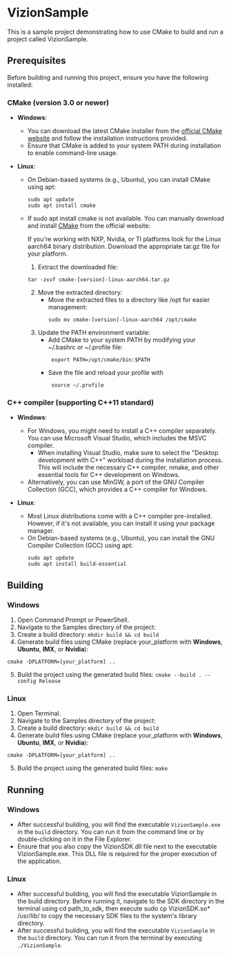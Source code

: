 # VizionSample

This is a sample project demonstrating how to use CMake to build and run a project called VizionSample.

## Prerequisites

Before building and running this project, ensure you have the following installed:

### CMake (version 3.0 or newer)
- **Windows**: 
  - You can download the latest CMake installer from the [official CMake website](https://cmake.org/download/) and follow the installation instructions provided.
  - Ensure that CMake is added to your system PATH during installation to enable command-line usage.

- **Linux**: 
  - On Debian-based systems (e.g., Ubuntu), you can install CMake using apt:
    ```
    sudo apt update
    sudo apt install cmake
    ```
  - If sudo apt install cmake is not available. You can manually download and install [CMake](https://cmake.org/download/) from the official website:

    If you're working with NXP, Nvidia, or TI platforms  look for the Linux aarch64 binary distribution. Download the appropriate tar.gz file for your platform.
    1. Extract the downloaded file:
    ```
    tar -zxvf cmake-[version]-linux-aarch64.tar.gz
    ```
    2. Move the extracted directory:
       - Move the extracted files to a directory like /opt for easier management:
         ```
         sudo mv cmake-[version]-linux-aarch64 /opt/cmake
         ```
    3. Update the PATH environment variable:
       - Add CMake to your system PATH by modifying your ~/.bashrc or ~/.profile file:
         ```
          export PATH=/opt/cmake/bin:$PATH
         ```
        - Save the file and reload your profile with
          ```
           source ~/.profile
          ```
### C++ compiler (supporting C++11 standard)

- **Windows**: 
  - For Windows, you might need to install a C++ compiler separately. You can use Microsoft Visual Studio, which includes the MSVC compiler.
    - When installing Visual Studio, make sure to select the "Desktop development with C++" workload during the installation process. This will include the necessary C++ compiler, nmake, and other essential tools for C++ development on Windows. 
  - Alternatively, you can use MinGW, a port of the GNU Compiler Collection (GCC), which provides a C++ compiler for Windows.

- **Linux**: 
  - Most Linux distributions come with a C++ compiler pre-installed. However, if it's not available, you can install it using your package manager.
  - On Debian-based systems (e.g., Ubuntu), you can install the GNU Compiler Collection (GCC) using apt:
    ```
    sudo apt update
    sudo apt install build-essential
    ```
## Building

### Windows

1. Open Command Prompt or PowerShell.
2. Navigate to the Samples directory of the project:
3. Create a build directory: `mkdir build && cd build`
4. Generate build files using CMake (replace your_platform with **Windows**, **Ubuntu**, **IMX**, or **Nvidia**):
  ```
  cmake -DPLATFORM=[your_platform] ..
  ```
5. Build the project using the generated build files: `cmake --build . --config Release`

### Linux

1. Open Terminal.
2. Navigate to the Samples directory of the project:
3. Create a build directory: `mkdir build && cd build`
4. Generate build files using CMake (replace your_platform with **Windows**, **Ubuntu**, **IMX**, or **Nvidia**):
  ```
  cmake -DPLATFORM=[your_platform] ..
  ```
5. Build the project using the generated build files: `make`

## Running

### Windows

- After successful building, you will find the executable `VizionSample.exe` in the `build` directory. You can run it from the command line or by double-clicking on it in the File Explorer.
- Ensure that you also copy the VizionSDK.dll file next to the executable VizionSample.exe. This DLL file is required for the proper execution of the application.

### Linux

- After successful building, you will find the executable VizionSample in the build directory. Before running it, navigate to the SDK directory in the terminal using cd path_to_sdk, then execute sudo cp VizionSDK.so* /usr/lib/ to copy the necessary SDK files to the system's library directory.
- After successful building, you will find the executable `VizionSample` in the `build` directory. You can run it from the terminal by executing `./VizionSample`.

